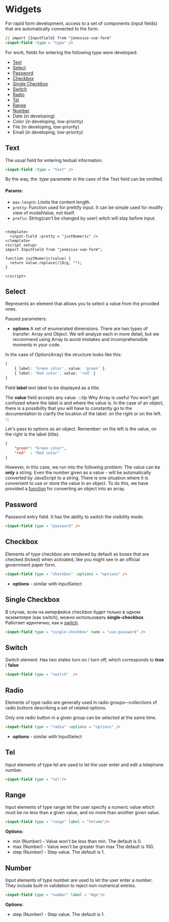 <script setup>
import WidgetExampleInputText from '../components/inputs/widget-example-input-text.vue';
import WidgetExampleInputPassword from '../components/inputs/widget-example-input-password.vue';
import WidgetExampleInputSelect from '../components/inputs/widget-example-input-select.vue';
import WidgetExampleInputSingleCheckbox from '../components/inputs/widget-example-input-single-checkbox.vue';
import WidgetExampleInputCheckbox from '../components/inputs/widget-example-input-checkbox.vue';
import WidgetExampleInputSwitch from '../components/inputs/widget-example-input-switch.vue';
import WidgetExampleInputRadio from '../components/inputs/widget-example-input-radio.vue';
import WidgetExampleInputTel from '../components/inputs/widget-example-input-tel.vue';
import WidgetExampleInputRange from '../components/inputs/widget-example-input-range.vue';
import WidgetExampleInputNumber from '../components/inputs/widget-example-input-number.vue';

</script>

# Widgets
For rapid form development, access to a set of components
(input fields) that are automatically connected to the form.
```html
// import {InputField} from "jenesius-vue-form"
<input-field :type = "type" />
```
For work, fields for entering the following type were developed:
- [Text](#text)
- [Select](#select)
- [Password](#password)
- [Checkbox](#checkbox)
- [Single Checkbox](#single-checkbox)
- [Switch](#switch)
- [Radio](#radio)
- [Tel](#tel)
- [Range](#range)
- [Number](#number)
- Date (in developing)
- Color (in developing, low-priority)
- File (in developing, low-priority)
- Email (in developing, low-priority)

## Text
The usual field for entering textual information.
```html
<input-field :type = "text" />
```

<WidgetExampleInputText/>

By the way, the *:type* parameter in the case of the Text field can be omitted.

#### Params:

- `max-length`: Limits the content length.
- `pretty`: Function used for prettify input. It can be simple used for modify view of modalValue, not itself.
- `prefix`: String(can't be changed by user) witch will stay before input.
```vue

<template>
  <input-field :pretty = "justNumeric" />
</template>
<script setup>
import InputField from "jenesius-vue-form";

function justNumeric(value) {
  return value.replace(/\D/g, "");
}

</script>
```

## Select

Represents an element that allows you to select a value from the provided ones.

<WidgetExampleInputSelect/>

Passed parameters:
- **options** A set of enumerated dimensions. There are two types of transfer: Array and Object.
We will analyze each in more detail, but we recommend using Array to avoid mistakes and incomprehensible
moments in your code.

In the case of Option(Array) the structure looks like this:
```ts
[
    { label: 'Green color', value: 'green' },
    { label: 'Red color', value: 'red' }
]
```
Field **label** text label to be displayed as a title.

The **value** field accepts any value.
:::tip Why Array is useful
You won't get confused where the label is and where the value is. In the case of an object, there is a possibility that you will have to
constantly go to the documentation to clarify the location of the label: on the right or on the left.
:::

Let's pass to options as an object. Remember: on the left is the value, on the right is the label (title).
```json
{
    "green": "Green color",
    "red"  : "Red color"
}
```
However, in this case, we run into the following problem: The value can be **only** a string. Even the number given
as a value - will be automatically converted by JavaScript to a string. There is one situation where it is convenient to use
or store the value in an object. To do this, we have provided a [function](utils/convert-options-object) for converting an object into an array.
## Password
Password entry field. It has the ability to switch the visibility mode.
```html
<input-field type = "password" />
```
<WidgetExampleInputPassword/>

## Checkbox
Elements of type checkbox are rendered by default as boxes that are checked 
(ticked) when activated, like you might see in an official government paper form.
```html
<input-field type = "checkbox" :options = "options" />
```
- **options** - similar with InputSelect

<WidgetExampleInputCheckbox />

## Single Checkbox
В случае, если на интерфейсе checkbox будет только в одном экземпляре (как switch), можно использовать
**single-checkbox**. Работает идентично, как и [switch](#switch).
```html
<input-field type = "single-checkbox" name = "use-password" />
```

<WidgetExampleInputSingleCheckbox />


## Switch
Switch element. Has two states turn on / turn off, which corresponds to **true** / **false**
```html
<input-field type = "switch"  />
```
<WidgetExampleInputSwitch/>

## Radio
Elements of type radio are generally used in radio groups—collections of radio 
buttons describing a set of related options.

Only one radio button in a given group can be selected at the same time.
```html
<input-field type = "radio" :options = "options" />
```
- **options** - similar with InputSelect
<WidgetExampleInputRadio/>

## Tel
Input elements of type tel are used to let the user enter and edit a telephone number.

```html
<input-field type = "tel"/>
```

<WidgetExampleInputTel/>

## Range
Input elements of type range let the user specify a numeric value which must be no less than a given value, and no 
more than another given value.

```html
<input-field type = "range" label = "Volume"/>
```
**Options**:
- min (Number) - Value won't be less than min. The default is 0.
- max (Number) - Value won't be greater than max The default is 100.
- step (Number) - Step value. The default is 1.

<WidgetExampleInputRange/>

## Number

Input elements of type number are used to let the user enter a number. They include built-in validation to reject non-numerical entries.

```html
<input-field type = "number" label = "Age"/>
```
**Options**:
- step (Number) - Step value. The default is 1.

<WidgetExampleInputNumber/>